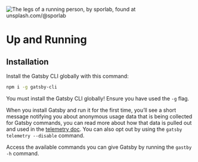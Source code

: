 ![The legs of a running person, by sporlab, found at unsplash.com/@sporlab](https://images.unsplash.com/photo-1571008887538-b36bb32f4571?ixlib=rb-1.2.1&ixid=eyJhcHBfaWQiOjEyMDd9&auto=format&fit=crop&w=1200&q=80)

# Up and Running

## Installation

Install the Gatsby CLI globally with this command:

```bash
npm i -g gatsby-cli
```

You must install the Gatsby CLI globally! Ensure you have used the `-g` flag.

When you install Gatsby and run it for the first time, you’ll see a short message notifying you about anonymous usage data that is being collected for Gatsby commands, you can read more about how that data is pulled out and used in the [telemetry doc](https://www.gatsbyjs.com/docs/telemetry/). You can also opt out by using the `gatsby telemetry --disable` command.

Access the available commands you can give Gatsby by running the `gastby -h` command.